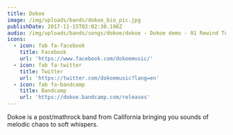 ```yaml
---
title: Dokoe
image: /img/uploads/bands/dokoe_bio_pic.jpg
publishDate: 2017-11-15T02:02:30.198Z
audio: /img/uploads/bands/songs/dokoe/dokoe - Dokoe demo - 01 Rewind To Infinite.mp3
icons:
  - icon: fab fa-facebook
    title: Facebook
    url: 'https://www.facebook.com/dokoemusic/'
  - icon: fab fa-twitter
    title: Twitter
    url: 'https://twitter.com/dokoemusic?lang=en'
  - icon: fab fa-bandcamp
    title: Bandcamp
    url: 'https://dokoe.bandcamp.com/releases'
---
```

Dokoe is a post/mathrock band from California bringing you sounds of melodic chaos to soft whispers.
